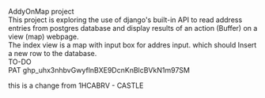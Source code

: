AddyOnMap project  
This project is exploring the use of django's built-in API to read address entries from postgres database and display results of an action (Buffer) on a view (map) webpage.  
The index view is a map with input box for addres input. which should Insert a new row to the database.  
TO-DO  
PAT 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  

this is a change from 1HCABRV - CASTLE
